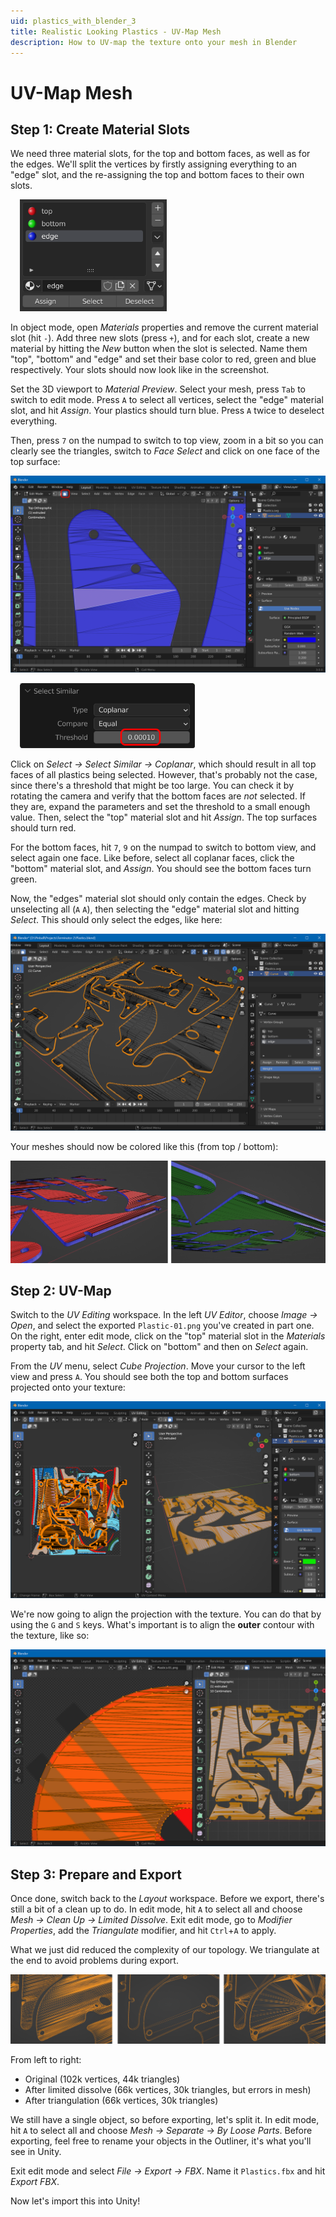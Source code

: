 ```yaml
---
uid: plastics_with_blender_3
title: Realistic Looking Plastics - UV-Map Mesh
description: How to UV-map the texture onto your mesh in Blender
---
```


# UV-Map Mesh


## Step 1: Create Material Slots

 We need three material slots, for the top and bottom faces, as well as for the edges. We'll split the vertices by firstly assigning everything to an "edge" slot, and the re-assigning the top and bottom faces to their own slots.

<img src="blender-material-slots.png" width="235" class="img-responsive pull-right" style="margin-left: 15px">

In object mode, open *Materials* properties and remove the current material slot (hit `-`). Add three new slots (press `+`), and for each slot, create a new material by hitting the *New* button when the slot is selected. Name them "top", "bottom" and "edge" and set their base color to red, green and blue respectively. Your slots should now look like in the screenshot.

Set the 3D viewport to *Material Preview*. Select your mesh, press `Tab` to switch to edit mode. Press `A` to select all vertices, select the "edge" material slot, and hit *Assign*. Your plastics should turn blue. Press `A` twice to deselect everything.

Then, press `7` on the numpad to switch to top view, zoom in a bit so you can clearly see the triangles, switch to *Face Select* and click on one face of the top surface:

![Triangle selected](blender-triangle-selected-2.png)

<img src="blender-select-coplanar.png" width="280" class="img-responsive pull-right" style="margin-left: 15px">

Click on *Select -> Select Similar -> Coplanar*, which should result in all top faces of all plastics being selected. However, that's probably not the case, since there's a threshold that might be too large. You can check it by rotating the camera and verify that the bottom faces are *not* selected. If they are, expand the parameters and set the threshold to a small enough value. Then, select the "top" material slot and hit *Assign*. The top surfaces should turn red.

For the bottom faces, hit `7`, `9` on the numpad to switch to bottom view, and select again one face. Like before, select all coplanar faces, click the "bottom" material slot, and *Assign*. You should see the bottom faces turn green.

Now, the "edges" material slot should only contain the edges. Check by unselecting all (`A` `A`), then selecting the "edge" material slot and hitting *Select*. This should only select the edges, like here:

![Edges selected](blender-edges-selected.png)

Your meshes should now be colored like this (from top / bottom):

![Selecting edges](blender-material-geometry.png)

## Step 2: UV-Map

Switch to the *UV Editing* workspace. In the left *UV Editor*, choose *Image -> Open*, and select the exported `Plastic-01.png` you've created in part one. On the right, enter edit mode, click on the "top" material slot in the *Materials* property tab, and hit *Select*. Click on "bottom" and then on *Select* again.

From the *UV* menu, select *Cube Projection*. Move your cursor to the left view and press `A`. You should see both the top and bottom surfaces projected onto your texture:

![UV Mapping in Blender](blender-uv-mapping.png)

We're now going to align the projection with the texture. You can do that by using the `G` and `S` keys. What's important is to align the **outer** contour with the texture, like so:

![UV mapped correctly](blender-uv-mapped.png)

## Step 3: Prepare and Export

Once done, switch back to the *Layout* workspace. Before we export, there's still a bit of a clean up to do. In edit mode, hit `A` to select all and choose *Mesh -> Clean Up -> Limited Dissolve*. Exit edit mode, go to *Modifier Properties*, add the *Triangulate* modifier, and hit `Ctrl`+`A` to apply.

What we just did reduced the complexity of our topology. We triangulate at the end to avoid problems during export. 

![Reduced polygons](blender-poly-reduction.png)

From left to right: 
- Original (102k vertices, 44k triangles)
- After limited dissolve (66k vertices, 30k triangles, but errors in mesh)
- After triangulation (66k vertices, 30k triangles)

We still have a single object, so before exporting, let's split it. In edit mode, hit `A` to select all and choose *Mesh -> Separate -> By Loose Parts*. Before exporting, feel free to rename your objects in the Outliner, it's what you'll see in Unity.

Exit edit mode and select *File -> Export -> FBX*. Name it `Plastics.fbx` and hit *Export FBX*.

Now let's import this into Unity!